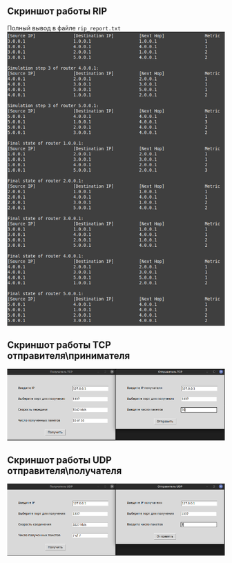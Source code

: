## Скриншот работы RIP
Полный вывод в файле `rip_report.txt`
![](screen_rip.png)

## Скриншот работы TCP отправителя\принимателя
![](screen_gui_tcp.png)

## Скриншот работы UDP отправителя\получателя
![](screen_gui_udp.png)